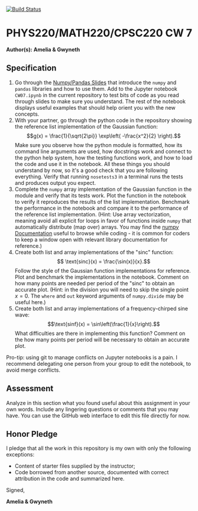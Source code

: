[![Build Status](https://travis-ci.com/chapman-phys220-2018f/cw07-betterthanfrank.svg?branch=master)](https://travis-ci.com/chapman-phys220-2018f/cw07-betterthanfrank)

# PHYS220/MATH220/CPSC220 CW 7

**Author(s):** **Amelia & Gwyneth**

## Specification

1. Go through the [Numpy/Pandas Slides](http://slides.com/profdressel/numpy-and-pandas-overview/) that introduce the `numpy` and `pandas` libraries and how to use them. Add to the Jupyter notebook `CW07.ipynb` in the current repository to test bits of code as you read through slides to make sure you understand. The rest of the notebook displays useful examples that should help orient you with the new concepts.
1. With your partner, go through the python code in the repository showing the reference list implementation of the Gaussian function: $$g(x) = \frac{1}{\sqrt{2\pi}} \exp\left( -\frac{x^2}{2} \right).$$ Make sure you observe how the python module is formatted, how its command line arguments are used, how docstrings work and connect to the python help system, how the testing functions work, and how to load the code and use it in the notebook. All these things you should understand by now, so it's a good check that you are following everything. Verify that running `nosetests3` in a terminal runs the tests and produces output you expect.
1. Complete the `numpy` array implementation of the Gaussian function in the module and verify that its tests work. Plot the function in the notebook to verify it reproduces the results of the list implementation. Benchmark the performance in the notebook and compare it to the performance of the reference list implementation. (Hint: Use array vectorization, meaning avoid all explicit for loops in favor of functions inside `numpy` that automatically distribute (map over) arrays. You may find the [numpy Documentation](https://docs.scipy.org/doc/numpy/reference/index.html) useful to browse while coding - it is common for coders to keep a window open with relevant library documentation for reference.)
1. Create both list and array implementations of the "sinc" function: $$ \text{sinc}(x) = \frac{\sin(x)}{x}.$$ Follow the style of the Gaussian function implementations for reference. Plot and benchmark the implementations in the notebook. Comment on how many points are needed per period of the "sinc" to obtain an accurate plot. (Hint: in the division you will need to skip the single point $x=0$. The `where` and `out` keyword arguments of `numpy.divide` may be useful here.)
1. Create both list and array implementations of a frequency-chirped sine wave: $$\text{sinf}(x) = \sin\left(\frac{1}{x}\right).$$ What difficulties are there in implementing this function? Comment on the how many points per period will be necessary to obtain an accurate plot.


Pro-tip: using git to manage conflicts on Jupyter notebooks is a pain. I recommend delegating one person from your group to edit the notebook, to avoid merge conflicts.

## Assessment

Analyze in this section what you found useful about this assignment in your own words. Include any lingering questions or comments that you may have. You can use the GitHub web interface to edit this file directly for now.


## Honor Pledge

I pledge that all the work in this repository is my own with only the following exceptions:

* Content of starter files supplied by the instructor;
* Code borrowed from another source, documented with correct attribution in the code and summarized here.

Signed,

**Amelia & Gwyneth**
